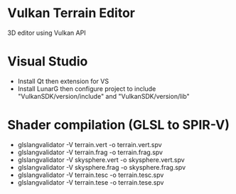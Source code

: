 # Vulkan Terrain Editor
3D editor using Vulkan API

# Visual Studio
- Install Qt then extension for VS
- Install LunarG then configure project to include "VulkanSDK/version/include" and "VulkanSDK/version/lib"

# Shader compilation (GLSL to SPIR-V)
- glslangvalidator -V terrain.vert -o terrain.vert.spv
- glslangvalidator -V terrain.frag -o terrain.frag.spv
- glslangvalidator -V skysphere.vert -o skysphere.vert.spv
- glslangvalidator -V skysphere.frag -o skysphere.frag.spv
- glslangvalidator -V terrain.tesc -o terrain.tesc.spv
- glslangvalidator -V terrain.tese -o terrain.tese.spv